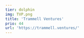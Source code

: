 ```yaml
---
tier: dolphin
img: TVP.png
title: 'Trammell Ventures'
prio: 44
url: 'https://trammell.ventures/'
---
```




